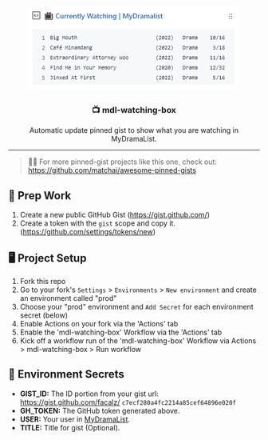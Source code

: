 <p align='center'>
  <img src="https://raw.githubusercontent.com/facalz/assets/main/facalz-npm/mdl-watching-box/image.png">
  <h3 align="center">📺 mdl-watching-box</h3>
  <p align="center">Automatic update pinned gist to show what you are watching in MyDramaList.</p>
</p>

---
> 📌✨ For more pinned-gist projects like this one, check out: <https://github.com/matchai/awesome-pinned-gists>

## 🎒 Prep Work

1. Create a new public GitHub Gist (<https://gist.github.com/>)
2. Create a token with the `gist` scope and copy it. (<https://github.com/settings/tokens/new>)

## 🖥 Project Setup

1. Fork this repo
2. Go to your fork's `Settings` > `Environments` > `New environment` and create an environment called "prod"
3. Choose your "prod" environment and `Add Secret` for each environment secret (below)
4. Enable Actions on your fork via the 'Actions' tab
5. Enable the 'mdl-watching-box' Workflow via the 'Actions' tab
6. Kick off a workflow run of the 'mdl-watching-box' Workflow via Actions > mdl-watching-box > Run workflow

## 🤫 Environment Secrets

- **GIST_ID:** The ID portion from your gist url: https://gist.github.com/facalz/ `c7ecf280a4fc2214a85cef64896e020f`
- **GH_TOKEN:** The GitHub token generated above.
- **USER:** Your user in [MyDramaList](https://mydramalist.com).
- **TITLE:** Title for gist (Optional).
